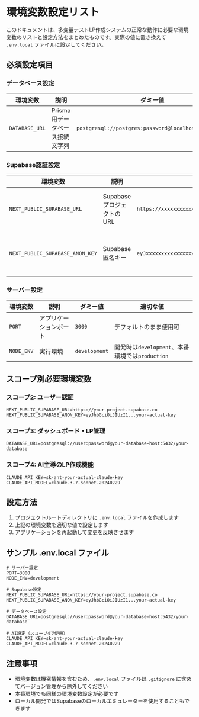 # 環境変数設定リスト

このドキュメントは、多変量テストLP作成システムの正常な動作に必要な環境変数のリストと設定方法をまとめたものです。実際の値に置き換えて `.env.local` ファイルに設定してください。

## 必須設定項目

### データベース設定
| 環境変数 | 説明 | ダミー値 | 適切な値 |
|---------|------|---------|---------|
| `DATABASE_URL` | Prisma用データベース接続文字列 | `postgresql://postgres:password@localhost:5432/ailp` | 実際のPostgreSQLデータベースの接続文字列 |

### Supabase認証設定
| 環境変数 | 説明 | ダミー値 | 適切な値 |
|---------|------|---------|---------|
| `NEXT_PUBLIC_SUPABASE_URL` | SupabaseプロジェクトのURL | `https://xxxxxxxxxxxxxxxxxxxx.supabase.co` | Supabaseダッシュボードで取得したURL |
| `NEXT_PUBLIC_SUPABASE_ANON_KEY` | Supabase匿名キー | `eyJxxxxxxxxxxxxxxxxxxxxxxxxxxxxxxxxxxxxxxxxxxxxxxxxxxxxx` | Supabaseダッシュボードで取得した匿名キー |

### サーバー設定
| 環境変数 | 説明 | ダミー値 | 適切な値 |
|---------|------|---------|---------|
| `PORT` | アプリケーションポート | `3000` | デフォルトのまま使用可 |
| `NODE_ENV` | 実行環境 | `development` | 開発時は`development`、本番環境では`production` |

## スコープ別必要環境変数

### スコープ2: ユーザー認証
```
NEXT_PUBLIC_SUPABASE_URL=https://your-project.supabase.co
NEXT_PUBLIC_SUPABASE_ANON_KEY=eyJhbGciOiJIUzI1...your-actual-key
```

### スコープ3: ダッシュボード・LP管理
```
DATABASE_URL=postgresql://user:password@your-database-host:5432/your-database
```

### スコープ4: AI主導のLP作成機能
```
CLAUDE_API_KEY=sk-ant-your-actual-claude-key
CLAUDE_API_MODEL=claude-3-7-sonnet-20240229
```

## 設定方法

1. プロジェクトルートディレクトリに `.env.local` ファイルを作成します
2. 上記の環境変数を適切な値で設定します
3. アプリケーションを再起動して変更を反映させます

## サンプル .env.local ファイル

```
# サーバー設定
PORT=3000
NODE_ENV=development

# Supabase設定
NEXT_PUBLIC_SUPABASE_URL=https://your-project.supabase.co
NEXT_PUBLIC_SUPABASE_ANON_KEY=eyJhbGciOiJIUzI1...your-actual-key

# データベース設定
DATABASE_URL=postgresql://user:password@your-database-host:5432/your-database

# AI設定（スコープ4で使用）
CLAUDE_API_KEY=sk-ant-your-actual-claude-key
CLAUDE_API_MODEL=claude-3-7-sonnet-20240229
```

## 注意事項

- 環境変数は機密情報を含むため、`.env.local` ファイルは `.gitignore` に含めてバージョン管理から除外してください
- 本番環境でも同様の環境変数設定が必要です
- ローカル開発ではSupabaseのローカルエミュレーターを使用することもできます